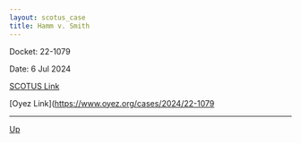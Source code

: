 ```yaml
---
layout: scotus_case
title: Hamm v. Smith
---
```


Docket: 22-1079

Date: 6 Jul 2024

[SCOTUS Link](https://www.supremecourt.gov/opinions/23pdf/602us1r32_2q24.pdf)

[Oyez Link](https://www.oyez.org/cases/2024/22-1079

---

[Up](./README.md)